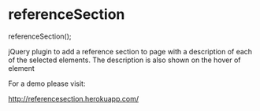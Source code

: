 referenceSection
================

referenceSection();

jQuery plugin to add a reference section to page with a description of each of the selected elements. The description is also shown on the hover of element


For a demo please visit:

http://referencesection.herokuapp.com/
